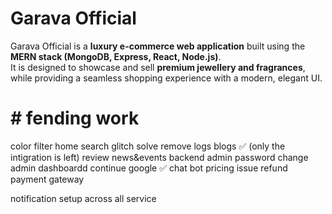 # Garava Official

Garava Official is a **luxury e-commerce web application** built using the **MERN stack (MongoDB, Express, React, Node.js)**.  
It is designed to showcase and sell **premium jewellery and fragrances**, while providing a seamless shopping experience with a modern, elegant UI.  



# # fending work

color filter 
home search
glitch solve
remove logs
blogs ✅ (only the intigration is left)
review
news&events backend
admin password change
admin dashboardd
continue google  ✅
chat bot 
pricing issue
refund payment gateway

notification setup across all service

